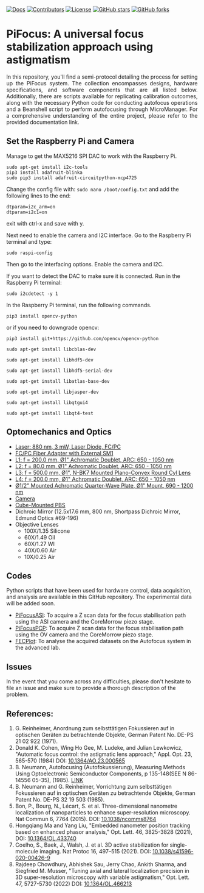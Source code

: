 [![Docs](https://img.shields.io/badge/documentation-link-blueviolet)](https://github.com/AmirSTORMic/piFocus/blob/main/PiFocusDraft.md)
[![Contributors](https://img.shields.io/github/contributors-anon/AmirSTORMic/PiFocus)](https://github.com/AmirSTORMic/PiFocus/graphs/contributors)
[![License](https://img.shields.io/github/license/AmirSTORMic/PiFocus?color=Green)](https://github.com/AmirSTORMic/PiFocus/blob/main/LICENSE.md)
[![GitHub stars](https://img.shields.io/github/stars/AmirSTORMic/PiFocus?style=social)](https://github.com/AmirSTORMic/PiFocus/)
[![GitHub forks](https://img.shields.io/github/forks/AmirSTORMic/PiFocus?style=social)](https://github.com/AmirSTORMic/PiFocus/)

# PiFocus: A universal focus stabilization approach using astigmatism
<p align="justify">
In this repository, you'll find a semi-protocol detailing the process for setting up the PiFocus system. The collection encompasses designs, hardware specifications, and software components that are all listed below. Additionally, there are scripts available for replicating calibration outcomes, along with the necessary Python code for conducting autofocus operations and a Beanshell script to perform autofocusing through MicroManager. For a comprehensive understanding of the entire project, please refer to the provided documentation link.
</p>

## Set the Raspberry Pi and Camera
Manage to get the MAX5216 SPI DAC to work with the Raspberry Pi.

```
sudo apt-get install i2c-tools
pip3 install adafruit-blinka
sudo pip3 install adafruit-circuitpython-mcp4725
```

Change the config file with: `sudo nano /boot/config.txt` and add the following lines to the end:

```
dtparam=i2c_arm=on
dtparam=i2c1=on
```

exit with ctrl-x and save with y.

Next need to enable the camera and I2C interface. Go to the Raspberry Pi terminal and type:

```
sudo raspi-config
```

Then go to the interfacing options. Enable the camera and I2C.

If you want to detect the DAC to make sure it is connected. Run in the Raspberry Pi terminal:

```
sudo i2cdetect -y 1
```

In the Raspberry Pi terminal, run the following commands. 

```
pip3 install opencv-python 
```
or if you need to downgrade opencv:

```
pip3 install git+https://github.com/opencv/opencv-python
```

```
sudo apt-get install libcblas-dev
```

```
sudo apt-get install libhdf5-dev
```

```
sudo apt-get install libhdf5-serial-dev
```

```
sudo apt-get install libatlas-base-dev
```

```
sudo apt-get install libjasper-dev
```

```
sudo apt-get install libqtgui4
```

```
sudo apt-get install libqt4-test
```


## Optomechanics and Optics
  * [Laser: 880 nm, 3 mW, Laser Diode, FC/PC](https://www.thorlabs.com/thorproduct.cfm?partnumber=LP880-SF3)
  * [FC/PC Fiber Adapter with External SM1](https://www.thorlabs.com/thorproduct.cfm?partnumber=SM1FC)
  * [L1: f = 200.0 mm, Ø1" Achromatic Doublet, ARC: 650 - 1050 nm](https://www.thorlabs.com/thorproduct.cfm?partnumber=AC254-200-B)
  * [L2: f = 80.0 mm, Ø1" Achromatic Doublet, ARC: 650 - 1050 nm](https://www.thorlabs.com/thorproduct.cfm?partnumber=AC254-080-B)
  * [L3: f = 500.0 mm, Ø1", N-BK7 Mounted Plano-Convex Round Cyl Lens](https://www.thorlabs.com/thorproduct.cfm?partnumber=LJ1144RM)
  * [L4: f = 200.0 mm, Ø1" Achromatic Doublet, ARC: 650 - 1050 nm](https://www.thorlabs.com/thorproduct.cfm?partnumber=AC254-200-B)
  * [Ø1/2" Mounted Achromatic Quarter-Wave Plate, Ø1" Mount, 690 - 1200 nm](https://www.thorlabs.com/thorproduct.cfm?partnumber=AQWP05M-980)
  * [Camera](https://www.raspberrypi.com/products/raspberry-pi-high-quality-camera/)
  * [Cube-Mounted PBS](https://www.thorlabs.com/thorproduct.cfm?partnumber=CCM1-PBS255/M)
  * Dichroic Mirror (12.5x17.6 mm, 800 nm, Shortpass Dichroic Mirror,	Edmund Optics	#69-196)
  * Objective Lenses
    - 100X/1.35 Silicone
    - 60X/1.49 Oil
    - 60X/1.27 WI
    - 40X/0.60 Air
    - 10X/0.25 Air

## Codes
Python scripts that have been used for hardware control, data acquisition, and analysis are available in this GitHub repository. The experimental data will be added soon.
  * [PiFocusASI](https://github.com/AmirSTORMic/PiFocus/master/PiFocusASI.py): To acquire a Z scan data for the focus stabilisation path using the ASI camera and the CoreMorrow piezo stage. 
  * [PiFocusPCP](https://github.com/AmirSTORMic/PiFocus/master/PiFocusPCP.py): To acquire Z scan data for the focus stabilisation path using the OV camera and the CoreMorrow piezo stage.
  * [FECPlot](https://github.com/AmirSTORMic/PiFocus/master/FECPlot.py): To analyse the acquired datasets on the Autofocus system in the advanced lab. 

## Issues
In the event that you come across any difficulties, please don't hesitate to file an issue and make sure to provide a thorough description of the problem.

## References:
  1. G. Reinheimer, Anordnung zum selbsttätigen Fokussieren auf in optischen Geräten zu betrachtende Objekte, German Patent No. DE-PS 21 02 922 (1971).
  2. Donald K. Cohen, Wing Ho Gee, M. Ludeke, and Julian Lewkowicz, "Automatic focus control: the astigmatic lens approach," Appl. Opt. 23, 565-570 (1984) DOI: [10.1364/AO.23.000565](https://doi.org/10.1364/AO.23.000565)
  3. B. Neumann, Autofocusing (Autofokussierung), Measuring Methods Using Optoelectronic Semiconductor Components, p 135-148(SEE N 86-14556 05-35), (1985). [LINK](https://scholar.google.com/scholar_lookup?title=Autofokussierung&publication_year=1985&author=B.%20Neumann)
  4. B. Neumann and G. Reinheimer, Vorrichtung zum selbsttätigen Fokussieren auf in optischen Geräten zu betrachtende Objekte, German Patent No. DE-PS 32 19 503 (1985).
  5. Bon, P., Bourg, N., Lécart, S. et al. Three-dimensional nanometre localization of nanoparticles to enhance super-resolution microscopy. Nat Commun 6, 7764 (2015). DOI: [10.1038/ncomms8764](https://doi.org/10.1038/ncomms8764)
  6. Hongqiang Ma and Yang Liu, "Embedded nanometer position tracking based on enhanced phasor analysis," Opt. Lett. 46, 3825-3828 (2021), DOI: [10.1364/OL.433740](https://doi.org/10.1364/OL.433740)
  7. Coelho, S., Baek, J., Walsh, J. et al. 3D active stabilization for single-molecule imaging. Nat Protoc 16, 497–515 (2021). DOI: [10.1038/s41596-020-00426-9](https://doi.org/10.1038/s41596-020-00426-9)
  8. Rajdeep Chowdhury, Abhishek Sau, Jerry Chao, Ankith Sharma, and Siegfried M. Musser, "Tuning axial and lateral localization precision in 3D super-resolution microscopy with variable astigmatism," Opt. Lett. 47, 5727-5730 (2022) DOI: [10.1364/OL.466213](https://doi.org/10.1364/OL.466213)
